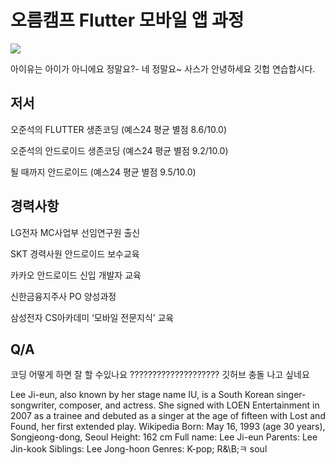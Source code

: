 # 오름캠프 Flutter 모바일 앱 과정

<img src="https://static.aiffel.io/assets/flutter/ohjoonseok-v2.png">

아이유는 아이가 아니에요 정말요?- 네 정말요~ 사스가 
안녕하세요
깃헙 연습합시다.
## 저서
오준석의 FLUTTER 생존코딩 (예스24 평균 별점 8.6/10.0)

오준석의 안드로이드 생존코딩 (예스24 평균 별점 9.2/10.0)

될 때까지 안드로이드 (예스24 평균 별점 9.5/10.0)

## 경력사항
LG전자 MC사업부 선임연구원 출신

SKT 경력사원 안드로이드 보수교육

카카오 안드로이드 신입 개발자 교육

신한금융지주사 PO 양성과정

삼성전자 CS아카데미 ‘모바일 전문지식’ 교육

## Q/A
코딩 어떻게 하면 잘 할 수있나요 ????????????????????
깃허브 충돌 나고 싶네요

<English>
Lee Ji-eun, also known by her stage name IU, is a South Korean singer-songwriter, composer, and actress. She signed with LOEN Entertainment in 2007 as a trainee and debuted as a singer at the age of fifteen with Lost and Found, her first extended play. Wikipedia
Born: May 16, 1993 (age 30 years), Songjeong-dong, Seoul
Height: 162 cm
Full name: Lee Ji-eun
Parents: Lee Jin-kook
Siblings: Lee Jong-hoon
Genres: K-pop; R&\B;ㅋ soul
</English>
